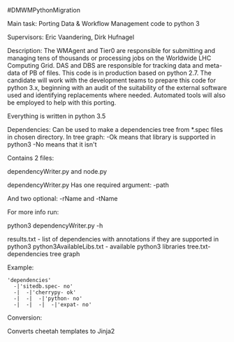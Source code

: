#DMWMPythonMigration

Main task: Porting Data & Workflow Management code to python 3

Supervisors: Eric Vaandering, Dirk Hufnagel

Description:
The WMAgent and Tier0 are responsible for submitting and managing tens of thousands or processing jobs on the Worldwide LHC Computing Grid. DAS and DBS are responsible for tracking data and meta-data of PB of files. This code is in production based on python 2.7. The candidate will work with the development teams to prepare this code for python 3.x, beginning with an audit of the suitability of the external software used and identifying replacements where needed. Automated tools will also be employed to help with this porting.


Everything is written in python 3.5

Dependencies:
Can be used to make a dependencies tree from *.spec files in chosen directory. 
In tree graph:
-Ok means that library is supported in python3
-No means that it isn't

Contains 2 files: 

dependencyWriter.py and node.py

dependencyWriter.py Has one required argument: -path 

And two optional: -rName and -tName

For more info run:

python3 dependencyWriter.py -h

results.txt - list of dependencies with annotations if they are supported in python3
python3AvailableLibs.txt - available python3 libraries
tree.txt- dependencies tree graph

Example:
```
'dependencies'
  -|'sitedb.spec- no'
  -|  -|'cherrypy- ok'
  -|  -|  -|'python- no'
  -|  -|  -|  -|'expat- no'
```



Conversion:

Converts cheetah templates to Jinja2
